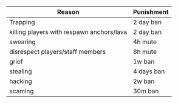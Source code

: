 | Reason      | Punishment |
| ----------- | ----------- |
| Trapping      | 2 day ban       |
| killing players with respawn anchors/lava   | 2 day ban        |
| swearing     | 4h mute |
| disrespect players/staff members      | 8h mute |
| grief      | 1w ban |
| stealing      | 4 days ban |
| hacking      | 2w ban |
| scaming      | 30m ban |
